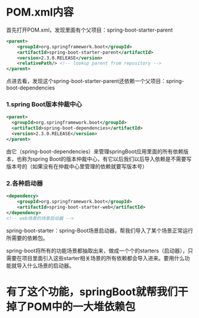 # POM.xml内容

首先打开POM.xml，发现里面有个父项目：spring-boot-starter-parent

```xml
<parent>
    <groupId>org.springframework.boot</groupId>
    <artifactId>spring-boot-starter-parent</artifactId>
    <version>2.3.0.RELEASE</version>
    <relativePath/> <!-- lookup parent from repository -->
</parent>
```


点进去看，发现这个spring-boot-starter-parent还依赖一个父项目：spring-boot-dependencies

### 1.spring Boot版本仲裁中心

```xml
<parent>
  <groupId>org.springframework.boot</groupId>
  <artifactId>spring-boot-dependencies</artifactId>
  <version>2.3.0.RELEASE</version>
</parent>
```

由它（spring-boot-dependencies）来管理springBoot应用里面的所有依赖版本，也称为spring Boot的版本仲裁中心，有它以后我们以后导入依赖是不需要写版本号的（如果没有在仲裁中心里管理的依赖就要写版本号）

### 2.各种启动器

```xml
<dependency>
    <groupId>org.springframework.boot</groupId>
    <artifactId>spring-boot-starter-web</artifactId>
</dependency>
<!-- web场景的场景启动器 -->
```

spring-boot-starter：spring-Boot场景启动器，帮我们导入了某个场景正常运行所需要的依赖包。

spring-boot将所有的功能场景都抽取出来，做成一个个的starters（启动器），只需要在项目里面引入这些starter相关场景的所有依赖都会导入进来。要用什么功能就导入什么场景的启动器。



# **有了这个功能，springBoot就帮我们干掉了POM中的一大堆依赖包**